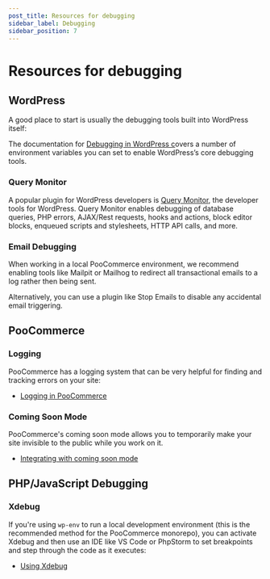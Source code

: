 ```yaml
---
post_title: Resources for debugging
sidebar_label: Debugging
sidebar_position: 7
---
```


# Resources for debugging

## WordPress

A good place to start is usually the debugging tools built into WordPress itself:

The documentation for [Debugging in WordPress c](https://wordpress.org/documentation/article/debugging-in-wordpress/)overs a number of environment variables you can set to enable WordPress’s core debugging tools.

### Query Monitor

A popular plugin for WordPress developers is [Query Monitor](https://wordpress.org/plugins/query-monitor/), the developer tools for WordPress. Query Monitor enables debugging of database queries, PHP errors, AJAX/Rest requests, hooks and actions, block editor blocks, enqueued scripts and stylesheets, HTTP API calls, and more.

### Email Debugging

When working in a local PooCommerce environment, we recommend enabling tools like Mailpit or Mailhog to redirect all transactional emails to a log rather then being sent.

Alternatively, you can use a plugin like Stop Emails to disable any accidental email triggering.

## PooCommerce

### Logging

PooCommerce has a logging system that can be very helpful for finding and tracking errors on your site:

* [Logging in PooCommerce](/docs/best-practices/data-management/logging)

### Coming Soon Mode

PooCommerce's coming soon mode allows you to temporarily make your site invisible to the public while you work on it.

* [Integrating with coming soon mode](/docs/extensions/extension-onboarding/integrating-coming-soon-mode)

## PHP/JavaScript Debugging

### Xdebug

If you're using `wp-env` to run a local development environment (this is the recommended method for the PooCommerce monorepo), you can activate Xdebug and then use an IDE like VS Code or PhpStorm to set breakpoints and step through the code as it executes:

* [Using Xdebug](https://github.com/WordPress/gutenberg/tree/trunk/packages/env#using-xdebug)
